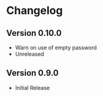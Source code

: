 # Changelog

## Version 0.10.0
- Warn on use of empty password
- Unreleased

## Version 0.9.0

- Initial Release
